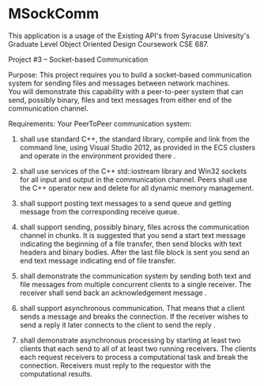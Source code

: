 MSockComm
=========
This application is a usage of the Existing API's from 
Syracuse Univesity's Graduate Level Object Oriented Design Coursework CSE 687.



Project #3 – Socket-based Communication  	      
	
Purpose:
This project requires you to build a socket-based communication system 
for sending files and messages between network machines.  
You will demonstrate this capability with a peer-to-peer system that can send, 
possibly binary, files and text messages from either end of the communication channel.	

Requirements:
Your PeerToPeer communication system:	

1.	shall use standard C++, the standard library, compile and link from the command line, using  Visual Studio 2012, as provided in the ECS clusters and operate in the environment provided there .	
	
2.	shall use services of the C++ std::iostream library and Win32 sockets for all input and output in the communication channel.  Peers shall use the C++ operator new and delete for all dynamic memory management.	

3.	shall support posting text messages to a send queue and getting message from the corresponding receive queue.	

4.	shall support sending, possibly binary, files across the communication channel in chunks.  It is suggested that you send a start text message indicating the beginning of a file transfer, then send blocks with text headers  and binary bodies.  After the last file block is sent you send an end text message indicating end of file transfer.	
	
5.	shall demonstrate the communication system by sending both text and file messages from multiple concurrent clients to a single receiver.  The receiver shall send back an acknowledgement message .	

6.	shall support asynchronous communication.  That means that a client sends a message and breaks the connection.  If the receiver wishes to send a reply it later connects to the client to send the reply .	
 
7.	shall demonstrate asynchronous processing by starting at least two clients that each send to all of at least two running receivers.  The clients each request receivers to process a computational task and break the connection.  Receivers must reply to the requestor with the computational results. 	



